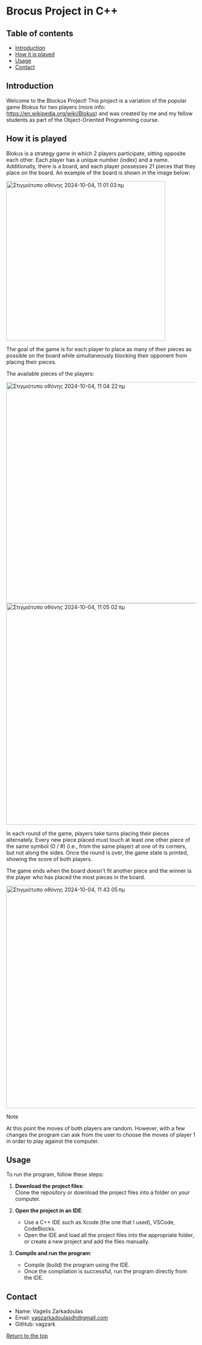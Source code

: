 # Brocus Project in C++

## Table of contents
- [Introduction](#introduction)
- [How it is played](#how-it-is-played)
- [Usage](#usage)
- [Contact](#contact)

## Introduction

Welcome to the Blockus Project! This project is a variation of the popular game Blokus for two players (more info: https://en.wikipedia.org/wiki/Blokus) and was created by me and my fellow students as part of the Object-Oriented Programming course.

## How it is played

Blokus is a strategy game in which 2 players participate, sitting opposite each other. Each player has a unique number (index) and a name. Additionally, there is a board, and each player possesses 21 pieces that they place on the board. An example of the board is shown in the image below:

<img width="423" alt="Στιγμιότυπο οθόνης 2024-10-04, 11 01 03 πμ" src="https://github.com/user-attachments/assets/4bd57670-2ecb-4941-8bce-85e85ba6f282">

The goal of the game is for each player to place as many of their pieces as possible on the board while simultaneously blocking their opponent from placing their pieces.

The available pieces of the players:

<img width="586" alt="Στιγμιότυπο οθόνης 2024-10-04, 11 04 22 πμ" src="https://github.com/user-attachments/assets/d07cfefc-41f5-4a7f-ad68-5fe4783b62a5">

<img width="588" alt="Στιγμιότυπο οθόνης 2024-10-04, 11 05 02 πμ" src="https://github.com/user-attachments/assets/6d68413d-a3d1-4849-bffb-4431dca307d2">

In each round of the game, players take turns placing their pieces alternately. Every new piece placed must touch at least one other piece of the same symbol (0 / #) (i.e., from the same player) at one of its corners, but not along the sides. Once the round is over, the game state is printed, showing the score of both players.

The game ends when the board doesn't fit another piece and the winner is the player who has placed the most pieces in the board.

<img width="590" alt="Στιγμιότυπο οθόνης 2024-10-04, 11 43 05 πμ" src="https://github.com/user-attachments/assets/72ef20d1-c5aa-4c14-954b-48b080813a85">


> [!NOTE]
> At this point the moves of both players are random. However, with a few changes the program can ask from the user to choose the moves of player 1 in order to play against the computer.


## Usage

To run the program, follow these steps:

1. **Download the project files**:  
   Clone the repository or download the project files into a folder on your computer.

2. **Open the project in an IDE**:  
   - Use a C++ IDE such as Xcode (the one that I used), VSCode, CodeBlocks.
   - Open the IDE and load all the project files into the appropriate folder, or create a new project and add the files manually.

3. **Compile and run the program**:  
   - Compile (build) the program using the IDE.  
   - Once the compilation is successful, run the program directly from the IDE.

## Contact

* Name: Vagelis Zarkadoulas
* Email: vagzarkadoulasdh@gmail.com
* GitHub: vagzark

[Return to the top](#table-of-contents)






